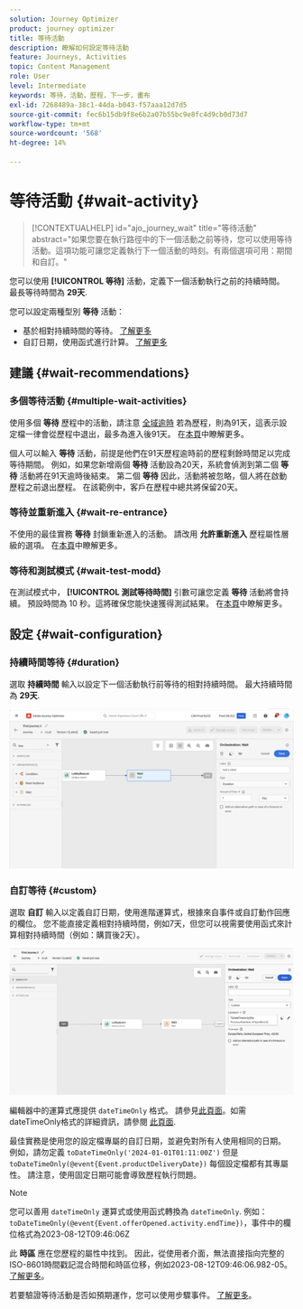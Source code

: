 ```yaml
---
solution: Journey Optimizer
product: journey optimizer
title: 等待活動
description: 瞭解如何設定等待活動
feature: Journeys, Activities
topic: Content Management
role: User
level: Intermediate
keywords: 等待，活動，歷程，下一步，畫布
exl-id: 7268489a-38c1-44da-b043-f57aaa12d7d5
source-git-commit: fec6b15db9f8e6b2a07b55bc9e8fc4d9cb0d73d7
workflow-type: tm+mt
source-wordcount: '568'
ht-degree: 14%

---
```


# 等待活動 {#wait-activity}

>[!CONTEXTUALHELP]
>id="ajo_journey_wait"
>title="等待活動"
>abstract="如果您要在執行路徑中的下一個活動之前等待，您可以使用等待活動。這項功能可讓您定義執行下一個活動的時刻。有兩個選項可用：期間和自訂。"

您可以使用 **[!UICONTROL 等待]** 活動，定義下一個活動執行之前的持續時間。  最長等待時間為 **29天**.

您可以設定兩種型別 **等待** 活動：

* 基於相對持續時間的等待。 [了解更多](#duration)
* 自訂日期，使用函式進行計算。 [了解更多](#custom)

<!--
* [Email send time optimization](#email_send_time_optimization)
* [Fixed date](#fixed_date) 
-->

## 建議 {#wait-recommendations}

### 多個等待活動 {#multiple-wait-activities}

使用多個 **等待** 歷程中的活動，請注意 [全域逾時](journey-properties.md#global_timeout) 若為歷程，則為91天，這表示設定檔一律會從歷程中退出，最多為進入後91天。 在[本頁](journey-properties.md#global_timeout)中瞭解更多。

個人可以輸入 **等待** 活動，前提是他們在91天歷程逾時前的歷程剩餘時間足以完成等待期間。 例如，如果您新增兩個 **等待** 活動設為20天，系統會偵測到第二個 **等待** 活動將在91天逾時後結束。 第二個 **等待** 因此，活動將被忽略，個人將在啟動歷程之前退出歷程。 在該範例中，客戶在歷程中總共將保留20天。

### 等待並重新進入 {#wait-re-entrance}

不使用的最佳實務 **等待** 封鎖重新進入的活動。 請改用 **允許重新進入** 歷程屬性層級的選項。 在[本頁](../building-journeys/journey-properties.md#entrance)中瞭解更多。

### 等待和測試模式 {#wait-test-modd}

在測試模式中， **[!UICONTROL 測試等待時間]** 引數可讓您定義 **等待** 活動將會持續。 預設時間為 10 秒。這將確保您能快速獲得測試結果。 在[本頁](../building-journeys/testing-the-journey.md)中瞭解更多。

## 設定 {#wait-configuration}

### 持續時間等待 {#duration}

選取 **持續時間** 輸入以設定下一個活動執行前等待的相對持續時間。 最大持續時間為 **29天**.

![定義等待持續時間](assets/journey55.png)

<!--
## Fixed date wait{#fixed_date}

Select the date for the execution of the next activity.

![](assets/journey56.png)

-->

### 自訂等待 {#custom}

選取 **自訂** 輸入以定義自訂日期，使用進階運算式，根據來自事件或自訂動作回應的欄位。 您不能直接定義相對持續時間，例如7天，但您可以視需要使用函式來計算相對持續時間（例如：購買後2天）。

![使用運算式定義自訂等待](assets/journey57.png)

編輯器中的運算式應提供 `dateTimeOnly` 格式。 請參見[此頁面](expression/expressionadvanced.md)。如需dateTimeOnly格式的詳細資訊，請參閱 [此頁面](expression/data-types.md).

最佳實務是使用您的設定檔專屬的自訂日期，並避免對所有人使用相同的日期。 例如，請勿定義 `toDateTimeOnly('2024-01-01T01:11:00Z')` 但是 `toDateTimeOnly(@event{Event.productDeliveryDate})` 每個設定檔都有其專屬性。 請注意，使用固定日期可能會導致歷程執行問題。


>[!NOTE]
>
>您可以善用 `dateTimeOnly` 運算式或使用函式轉換為 `dateTimeOnly`. 例如： `toDateTimeOnly(@event{Event.offerOpened.activity.endTime})`，事件中的欄位格式為2023-08-12T09:46:06Z
>
>此 **時區** 應在您歷程的屬性中找到。 因此，從使用者介面，無法直接指向完整的ISO-8601時間戳記混合時間和時區位移，例如2023-08-12T09:46:06.982-05。 [了解更多](../building-journeys/timezone-management.md)。


若要驗證等待活動是否如預期運作，您可以使用步驟事件。 [了解更多](../reports/query-examples.md#common-queries)。

<!--## Email send time optimization{#email_send_time_optimization}

This type of wait uses a score calculated in Adobe Experience Platform. The score calculates the propensity to click or open an email in the future based on past behavior. Note that the algorithm calculating the score needs a certain amount of data to work. As a result, when it does not have enough data, the default wait time will apply. At publication time, you'll be notified that the default time applies.

>[!NOTE]
>
>The first event of your journey must have a namespace.
>
>This capability is only available after an **[!UICONTROL Email]** activity. You need to have Adobe Campaign Standard.

1. In the **[!UICONTROL Amount of time]** field, define the number of hours to consider to optimize email sending.
1. In the **[!UICONTROL Optimization type]** field, choose if the optimization should increase clicks or opens.
1. In the **[!UICONTROL Default time]** field, define the default time to wait if the predictive send time score is not available.

    >[!NOTE]
    >
    >Note that the send time score can be unavailable because there is not enough data to perform the calculation. In this case, you will be informed, at publication time, that the default time applies.

![](assets/journey57bis.png)-->

